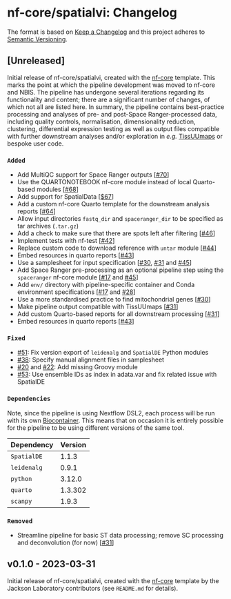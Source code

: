 # nf-core/spatialvi: Changelog

The format is based on [Keep a Changelog](https://keepachangelog.com/en/1.0.0/)
and this project adheres to [Semantic Versioning](https://semver.org/spec/v2.0.0.html).

## [Unreleased]

Initial release of nf-core/spatialvi, created with the
[nf-core](https://nf-co.re/) template. This marks the point at which the
pipeline development was moved to nf-core and NBIS. The pipeline has undergone
several iterations regarding its functionality and content; there are a
significant number of changes, of which not all are listed here. In summary, the
pipeline contains best-practice processing and analyses of pre- and post-Space
Ranger-processed data, including quality controls, normalisation, dimensionality
reduction, clustering, differential expression testing as well as output files
compatible with further downstream analyses and/or exploration in _e.g._
[TissUUmaps](https://tissuumaps.github.io/) or bespoke user code.

### `Added`

- Add MultiQC support for Space Ranger outputs [[#70](https://github.com/nf-core/spatialvi/pull/70)]
- Use the QUARTONOTEBOOK nf-core module instead of local Quarto-based modules [[#68](https://github.com/nf-core/spatialvi/pull/68)]
- Add support for SpatialData [[$67](https://github.com/nf-core/spatialvi/pull/67)]
- Add a custom nf-core Quarto template for the downstream analysis reports [[#64](https://github.com/nf-core/spatialvi/pull/64)]
- Allow input directories `fastq_dir` and `spaceranger_dir` to be specified as tar archives (`.tar.gz`)
- Add a check to make sure that there are spots left after filtering [[#46](https://github.com/nf-core/spatialvi/issues/46)]
- Implement tests with nf-test [[#42](https://github.com/nf-core/spatialvi/pull/42)]
- Replace custom code to download reference with `untar` module [[#44](https://github.com/nf-core/spatialvi/pull/44)]
- Embed resources in quarto reports [[#43](https://github.com/nf-core/spatialvi/pull/43)]
- Use a samplesheet for input specification [[#30](https://github.com/nf-core/spatialvi/pull/30), [#31](https://github.com/nf-core/spatialvi/pull/31) and [#45](https://github.com/nf-core/spatialvi/pull/45)]
- Add Space Ranger pre-processing as an optional pipeline step using the `spaceranger` nf-core module [[#17](https://github.com/nf-core/spatialvi/pull/17) and [#45](https://github.com/nf-core/spatialvi/pull/45)]
- Add `env/` directory with pipeline-specific container and Conda environment specifications [[#17](https://github.com/nf-core/spatialvi/pull/17) and [#28](https://github.com/nf-core/spatialvi/pull/28)]
- Use a more standardised practice to find mitochondrial genes [[#30](https://github.com/nf-core/spatialvi/pull/30)]
- Make pipeline output compatible with TissUUmaps [[#31](https://github.com/nf-core/spatialvi/pull/31)]
- Add custom Quarto-based reports for all downstream processing [[#31](https://github.com/nf-core/spatialvi/pull/31)]
- Embed resources in quarto reports [[#43](https://github.com/nf-core/spatialvi/pull/43)]

### `Fixed`

- [#51](https://github.com/nf-core/spatialvi/issues/51): Fix version export of `leidenalg` and `SpatialDE` Python modules
- [#38](https://github.com/nf-core/spatialvi/issues/38): Specify manual alignment files in samplesheet
- [#20](https://github.com/nf-core/spatialvi/issues/20) and [#22](https://github.com/nf-core/spatialvi/issues/22): Add missing Groovy module
- [#53](https://github.com/nf-core/spatialvi/pull/53): Use ensemble IDs as index in adata.var and fix related
  issue with SpatialDE

### `Dependencies`

Note, since the pipeline is using Nextflow DSL2, each process will be run
with its own [Biocontainer](https://biocontainers.pro/#/registry). This means
that on occasion it is entirely possible for the pipeline to be using different
versions of the same tool.

| Dependency  | Version |
| ----------- | ------- |
| `SpatialDE` | 1.1.3   |
| `leidenalg` | 0.9.1   |
| `python`    | 3.12.0  |
| `quarto`    | 1.3.302 |
| `scanpy`    | 1.9.3   |

### `Removed`

- Streamline pipeline for basic ST data processing; remove SC processing and deconvolution (for now) [[#31](https://github.com/nf-core/spatialvi/pull/31)]

## v0.1.0 - 2023-03-31

Initial release of nf-core/spatialvi, created with the
[nf-core](https://nf-co.re/) template by the Jackson Laboratory contributors
(see `README.md` for details).
